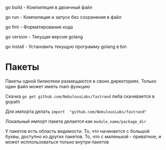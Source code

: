 go build - Компиляция в двоичный файл

go run  - Компиляция и запуск без сохранения в файл

go fmt - Форматирование кода

go version - Текущая версия golang

go install - Установить текущую программу golang в bin

# Пакеты

Пакеты одной билиотеки размещаются в своих директориях. Только один файл может иметь main функцию

Скачка  `go get github.com/NebulousLabs/fastrand`  либа скачивается в gopath 

Для импорта делать `import  "github.com/NebulousLabs/fastrand"`

Локальный импорт пакета делается как `module_name/package_dir`

У пакетов есть область видимости. То, что начинается с большой буквы, доступно из других пакетов. 
То, что с маленькой - приватное, и может исплользоваться только внутри пакетов 